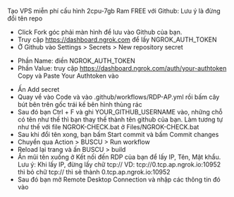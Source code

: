 Tạo VPS miễn phí cấu hình 2cpu-7gb Ram FREE với Github:
Lưu ý là đừng đổi tên repo

- Click Fork góc phải màn hình để lưu vào Github của bạn.
- Truy cập https://dashboard.ngrok.com để lấy NGROK_AUTH_TOKEN
- Ở Github vào Settings > Secrets > New repository secret
 + Phần Name: điền NGROK_AUTH_TOKEN
 + Phần Value: truy cập https://dashboard.ngrok.com/auth/your-authtoken Copy và Paste Your Authtoken vào
- Ấn Add secret
- Quay về vào Code và vào .github/workflows/RDP-AP.yml rồi bấm cây bút bên trên gốc trái kế bên hình thùng rác
- Sau đó bạn Ctrl + F và ghi YOUR_GITHUB_USERNAME vào, những chỗ có tên như thế thì bạn thay thế thành tên github của bạn. Làm tương tự như thế với file NGROK-CHECK.bat ở Files/NGROK-CHECK.bat
- Sau khi đổi tên xong, bạn bấm Start commit và bấm Commit changes
- Chuyển qua Action > BUSCU > Run workflow
- Reload lại trang và ấn BUSCU > build 
- Ấn mũi tên xuống ở Kết nối đến RDP của bạn để lấy IP, Tên, Mật khẩu.
   Lưu ý: Khi lấy IP, đừng lấy chữ tcp://
   VD: tcp://0.tcp.ap.ngrok.io:10952 thì bỏ chữ tcp:// thì sẽ thành 0.tcp.ap.ngrok.io:10952
- Sau đó bạn mở Remote Desktop Connection và nhập các thông tin đó vào

